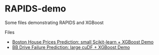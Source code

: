 # RAPIDS-demo
Some files demonstrating RAPIDS and XGBoost

Files

* [Boston House Prices Prediction: small Scikit-learn + XGBoost Demo](simple_sklearn.ipynb)
* [BB Drive Failure Prediction: large cuDF + XGBoost Demo](drive_data_xgboost.ipynb)